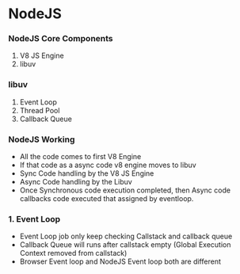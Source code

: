 # NodeJS

### NodeJS Core Components
1. V8 JS Engine
2. libuv


### libuv
1. Event Loop
2. Thread Pool
3. Callback Queue


### NodeJS Working
- All the code comes to first V8 Engine
- If that code as a async code v8 engine moves to libuv
- Sync Code handling by the V8 JS Engine
- Async Code handling by the Libuv
- Once Synchronous code execution completed, then Async code callbacks code executed that assigned by eventloop.

### 1. Event Loop
- Event Loop job only keep checking Callstack and callback queue
- Callback Queue will runs after callstack empty (Global Execution Context removed from callstack)
- Browser Event loop and NodeJS Event loop both are different